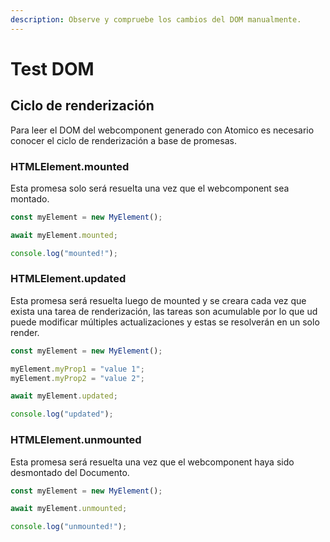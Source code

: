 ```yaml
---
description: Observe y compruebe los cambios del DOM manualmente.
---
```


# Test DOM

## Ciclo de renderización

Para leer el DOM del webcomponent generado con Atomico es necesario conocer el ciclo de renderización a base de promesas.

### HTMLElement.mounted

Esta promesa solo será resuelta una vez que el webcomponent sea montado.

```jsx
const myElement = new MyElement();

await myElement.mounted;

console.log("mounted!");
```

### HTMLElement.updated

Esta promesa será resuelta luego de mounted y se creara cada vez que exista una tarea de renderización, las tareas son acumulable por lo que ud puede modificar múltiples actualizaciones y estas se resolverán en un solo render.

```jsx
const myElement = new MyElement();

myElement.myProp1 = "value 1";
myElement.myProp2 = "value 2";

await myElement.updated;

console.log("updated");
```

### HTMLElement.unmounted

Esta promesa será resuelta una vez que el webcomponent haya sido desmontado del Documento.

```jsx
const myElement = new MyElement();

await myElement.unmounted;

console.log("unmounted!");
```





